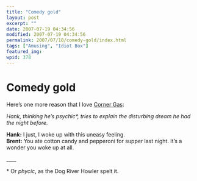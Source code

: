 ```yaml
---
title: "Comedy gold"
layout: post
excerpt: ""
date: 2007-07-19 04:34:56
modified: 2007-07-19 04:34:56
permalink: 2007/07/18/comedy-gold/index.html
tags: ["Amusing", "Idiot Box"]
featured_img: 
wpid: 378
---
```


# Comedy gold

Here’s one more reason that I love [Corner Gas](http://www.cornergas.com/):

*Hank, thinking he’s psychic\*, tries to explain the disturbing dream he had the night before.*

**Hank:** I just, I woke up with this uneasy feeling.  
**Brent:** You ate cotton candy and pepperoni for supper last night. It’s a wonder you woke up at all.

\_\_\_\_

\* Or *phycic*, as the Dog River Howler spelt it.